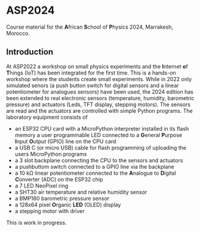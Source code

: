 # ASP2024
Course material for the **A**frican **S**chool of **P**hysics 2024, Marrakesh, Morocco.
## Introduction
At ASP2022 a workshop on small physics experiments and the **I**nternet **o**f **T**hings (IoT) has been integrated for the first time. This is a hands-on workshop where the students create small experiments.
While in 2022 only simulated senors (a push button switch for digital sensors and a linear potentiometer for analogues sensors) have been used, the 2024 edition has been extended to real electronic sensors (temperature, humidity, barometric pressure) and actuators (Leds, TFT display, stepping motors). The sensors are read and the actuators are controlled with simple Python programs. 
The laboratory equipment consists of
* an ESP32 CPU card with a MicroPython interpreter installed in its flash memory
  a user programmable LED connected to a **G**eneral **P**urpose **I**nput **O**utput (GPIO) line on the CPU card
* a USB C (or micro USB) cable for flash programming of uploading the users MicroPython programs
* a 3 slot backplane connecting the CPU to the sensors and actuators
* a pushbuttom switch connected to a GPIO line via the backplane
* a 10 k&Omega; linear potentiometer connected to the **A**nalogue to **D**igital **C**onverter (ADC) on the ESP32 chip
* a 7 LED NeoPixel ring
* a SHT30 air temperature and relative humidity sensor
* a BMP180 barometric pressure sensor
* a 128x64 pixel **O**rganic **LED** (OLED) display
* a stepping motor with driver   

This is work in progress.
